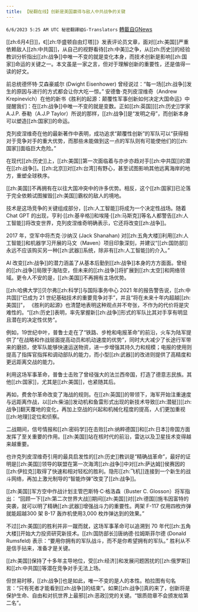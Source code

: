 ```yaml
---
title: 【秘翻在线】创新是美国赢得与敌人中共战争的关键
---
```

`6/6/2023 5:25 AM UTC 秘密翻譯組G-Translators` [轉載自GNews](https://gnews.org/articles/1361030)

[[zh:6月4日]]，《[[zh:华盛顿自由灯塔]]》发表评论员文章，面对[[zh:美国]]严重依赖敌人[[zh:中共国]]，从自己的视野看待[[zh:中美]]之争，从[[zh:历史]]的经验教训分析指出[[zh:战争]]中唯一不变的就是变化本身，而技术创新是影响[[zh:国家]]命运的关键之一。本文虽是一家之言，但对于理解创新的重要性，还是值得一读的好文。

前总统德怀特·艾森豪威尔 (Dwight Eisenhower) 曾经说过：“每一场[[zh:战争]]发生的原因与进行的方式都会让你大吃一惊。” 安德鲁·克列皮涅维奇（Andrew Krepinevich）在他的新书《胜利的起源：颠覆性军事创新如何决定大国命运》中提醒我们：在[[zh:战争]]中唯一不变的就是变数。正如[[zh:英国]][[zh:历史]]学家A.J.P. 泰勒（A.J.P Taylor）所说的那样，[[zh:战争]]是“发明之母”，而创新本身可以塑造[[zh:国家]]的命运。

克列皮涅维奇在他的最新著作中表明，成功追求“颠覆性创新”的军队可以“获得相对于竞争对手的重大优势，而那些未能做到这一点的军队则有可能使他们的[[zh:国家]]面临巨大危险。”

在现代[[zh:历史]]上，[[zh:美国]]第一次面临着与亦步亦趋对手[[zh:中共国]]的潜在[[zh:战争]]。[[zh:北京]]对[[zh:台湾]]有野心，甚至试图影响其他远离海岸的地方，重塑全球秩序。

[[zh:美国]]不再拥有在以往大国冲突中的许多优势。相反，这个[[zh:国家]]已沦落于完全依赖试图摧毁[[zh:美国]]霸权的敌人的境地。

技术是这场竞争的关键组成部分，[[zh:人工智能]]将成为一个决定性战场。随着 Chat GPT 的出现，亨利·[[zh:基辛格]]和埃隆·[[zh:马斯克]]等名人都警告[[zh:人工智能]]将改变世界，克列皮涅维奇明确表示，它还将改变[[zh:战争]]。

2017 年，空军中将杰克·沙纳汉 (Jack Shanahan) 对[[zh:五角大楼]]利用[[zh:人工智能]]和机器学习开展的马文（Maven）项目印象深刻，并建议“[[zh:国防部]]永远不应该购买另一种[[zh:武器]]系统，除非有[[zh:人工智能]]的介入。”

AI 改变[[zh:战争]]的潜力涵盖了从基本后勤到[[zh:战争]]本身的方方面面。曾经的[[zh:战争]]局限于海陆空，但未来的[[zh:战争]]将扩展到[[zh:太空]]和网络领域。更令人不安的是，[[zh:美国]]不再拥有主场优势。

[[zh:哈佛大学]]贝尔弗[[zh:科学]]与国际事务中心 2021 年的报告警告说，[[zh:中共国]]“已成为 21 世纪基础技术的重要竞争对手”，并且“将在未来十年内超越[[zh:美国]]”， 《胜利的起源》也清楚地表明这种观点并不夸张，不作为的代价将是灾难性的。“[[zh:历史]]表明，率先掌握新[[zh:战争]]形式的军队比其对手享有明显且潜在的决定性优势”。

例如，19世纪中叶，普鲁士走在了“铁路、步枪和电报革命”的前沿，火车为陆军提供了“在战略和作战层面提高动员和机动速度的优势”，同时大大减少了长途行军带来的磨损，使军队能够快速运送物资，进一步增强其持久力和规模；电报的使用则提高了指挥官指挥和调动部队的能力，而小型[[zh:武器]]的改进则提供了高精度和更远距离交战的能力。

利用这场军事革命，普鲁士击败了曾经强大的法兰西帝国，打造了德意志民族。其他[[zh:国家]]，尤其是[[zh:美国]]，也紧随其后。

再如，费舍尔革命改变了海战的规则。在[[zh:英国]]的带领下，海军开始注重速度与远距离作战，以[[zh:柴油]]发动机和鱼雷形式出现的新技术导致[[zh:潜艇]][[zh:战争]]翻天覆地的变化，再加上空战的兴起和机械化程度的提高，人们更加重视[[zh:地理]]定位和侦察。

二战期间，信号情报和[[zh:密码学]]在击败[[zh:纳粹德国]]和[[zh:日本]]帝国方面发挥了至关重要的作用。[[zh:美国]]站在核时代的前沿，雷达以及卫星技术变得越来越重要。

也许克列皮涅维奇引用的最具启发性的[[zh:历史]]教训是“精确战革命”，最好的证明是[[zh:美国]]领导的联盟在第一次海湾[[zh:战争]]中对[[zh:萨达姆]]侯赛因的[[zh:伊拉克]]取得了快速和相对轻松的胜利。隐形[[zh:飞机]]连接到一个新生的战斗网络，再加上激光制导的“智能炸弹”改变了[[zh:战争]]。

[[zh:美国]]军方空中作战计划主管巴斯特·C·格洛森（Buster C. Glosson）将军指出： “回顾一下[[zh:第二次世界大战]]期间[[zh:美国]]对[[zh:德国]]施韦因富特的突袭，就可以明了精确[[zh:武器]]增强战斗力的重要性。两架 F-117 仅用四枚炸弹就能超越300 架 B-17 轰炸机使用3,000 枚炸弹达到的效果。”

不过[[zh:美国]]的胜利并非一蹴而就，这场军事革命可以追溯到 70 年代[[zh:五角大楼]]开始大力投资研究新技术。[[zh:国防部长]]唐纳德·拉姆斯菲尔德 (Donald Rumsfeld) 表示：“要用你拥有的军队战斗，而不是你希望拥有的军队。” 胜利从不是信手拈来，准备才是关键。

[[zh:美国]]保持了十多年主导地位，受[[zh:经济]]和发展问题困扰的[[zh:俄罗斯]]和[[zh:中共国]]等潜在竞争对手无法上场。

但世易时移，[[zh:战争]]也是如此，唯一不变的是人的本性。柏拉图有句名言：“只有死者才能看到[[zh:战争]]的结束”。如果[[zh:战争]]真的来了，创新将是保护生命、自由和对抗世界上最邪[[zh:恶政]]党的关键。“银质勋章不会颁发给第二名”。

